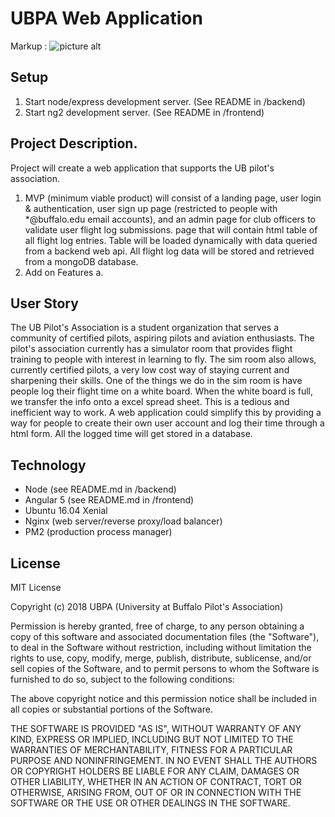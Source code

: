 # UBPA Web Application
Markup : ![picture alt](https://ubpilots.fltprep.com/assets/el_presidente.jpg)


## Setup 
1. Start node/express development server. (See README in /backend)
2. Start ng2 development server. (See README in /frontend)

## Project Description. 
Project will create a web application that supports the UB pilot's association. 
1. MVP (minimum viable product) will consist of a landing page, user login & authentication, 
user sign up page (restricted to people with *@buffalo.edu email accounts), and an admin page for 
club officers to validate user flight log submissions. page that will contain html table of all 
flight log entries. Table will be loaded dynamically with data queried from a backend web api. All 
flight log data will be stored and retrieved from a mongoDB database. 
2. Add on Features 
a. 

## User Story 
The UB Pilot's Association is a student organization that serves a community of certified pilots,
aspiring pilots and aviation enthusiasts. The pilot's association currently has a simulator room that 
provides flight training to people with interest in learning to fly. The sim room also allows, 
currently certified pilots, a very low cost way of staying current and sharpening their skills. 
One of the things we do in the sim room is have people log their flight time on a white board.
When the white board is full, we transfer the info onto a excel spread sheet. This is a tedious and 
inefficient way to work. A web application could simplify this by providing a way for people to create 
their own user account and log their time through a html form. All the logged time will get stored 
in a database.

## Technology
* Node (see README.md in /backend)
* Angular 5 (see README.md in /frontend)
* Ubuntu 16.04 Xenial
* Nginx (web server/reverse proxy/load balancer)
* PM2 (production process manager)

## License

MIT License

Copyright (c) 2018 UBPA (University at Buffalo Pilot's Association)

Permission is hereby granted, free of charge, to any person obtaining a copy
of this software and associated documentation files (the "Software"), to deal
in the Software without restriction, including without limitation the rights
to use, copy, modify, merge, publish, distribute, sublicense, and/or sell
copies of the Software, and to permit persons to whom the Software is
furnished to do so, subject to the following conditions:

The above copyright notice and this permission notice shall be included in all
copies or substantial portions of the Software.

THE SOFTWARE IS PROVIDED "AS IS", WITHOUT WARRANTY OF ANY KIND, EXPRESS OR
IMPLIED, INCLUDING BUT NOT LIMITED TO THE WARRANTIES OF MERCHANTABILITY,
FITNESS FOR A PARTICULAR PURPOSE AND NONINFRINGEMENT. IN NO EVENT SHALL THE
AUTHORS OR COPYRIGHT HOLDERS BE LIABLE FOR ANY CLAIM, DAMAGES OR OTHER
LIABILITY, WHETHER IN AN ACTION OF CONTRACT, TORT OR OTHERWISE, ARISING FROM,
OUT OF OR IN CONNECTION WITH THE SOFTWARE OR THE USE OR OTHER DEALINGS IN THE
SOFTWARE.
